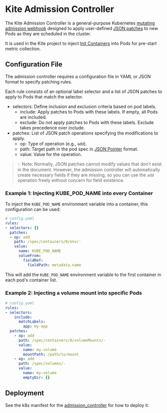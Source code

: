 # Kite Admission Controller

The Kite Admission Controller is a general-purpose Kubernetes [mutating admission webhook](https://kubernetes.io/docs/reference/access-authn-authz/admission-controllers/#mutatingadmissionwebhook) designed to apply user-defined [JSON patches](https://datatracker.ietf.org/doc/html/rfc6902) to new Pods as they are scheduled in the cluster. 

It is used in the Kite project to inject [Init Containers](https://kubernetes.io/docs/concepts/workloads/pods/init-containers/) into Pods for pre-start metric collection.


## Configuration File


The admission controller requires a configuration file in YAML or JSON format to specify patching rules.

Each rule consists of an optional label selector and a list of JSON patches to apply to Pods that match the selector.


- selectors: Define inclusion and exclusion criteria based on pod labels.
  - include: Apply patches to Pods with these labels. If empty, all Pods are included.
  - exclude: Do not apply patches to Pods with these labels. Exclude takes precedence over include.
- patches: List of JSON patch operations specifying the modifications to apply.
  - op: Type of operation (e.g., `add`).
  - path: Target path in the pod spec in [JSON Pointer](https://datatracker.ietf.org/doc/html/rfc6901) format.
  - value: Value for the operation.


> 💡 Note: Normally, JSON patches cannot modify values that don’t exist in the document. However, the admission controller will automatically create necessary fields if they are missing, so you can use the `add` operation freely without concern for field existence.

### Example 1: Injecting KUBE_POD_NAME into every Container

To inject the `KUBE_POD_NAME` environment variable into a container, this configuration can be used:

```yaml
# config.yaml
rules: 
- selectors: {}
  patches:
  - op: add
    path: /spec/containers/0/env/-
    value:
      name: KUBE_POD_NAME
      valueFrom:
        fieldRef:
          fieldPath: metadata.name
```

This will add the `KUBE_POD_NAME` environment variable to the first container in each pod's container list.


### Example 2: Injecting a volume mount into specific Pods

```yaml
# config.yaml
rules:
- selectors:
    include:
      matchLabels:
        app: my-app
  patches:
    - op: add
      path: /spec/containers/0/volumeMounts/-
      value:
        name: my-volume
        mountPath: /path/to/mount
    - op: add
      path: /spec/volumes/-
      value:
        name: my-volume
        emptyDir: {}
```

## Deployment

See the k8s manifest for the [admission_controller](../manifests/admission_controller.yaml) for how to deploy it.

